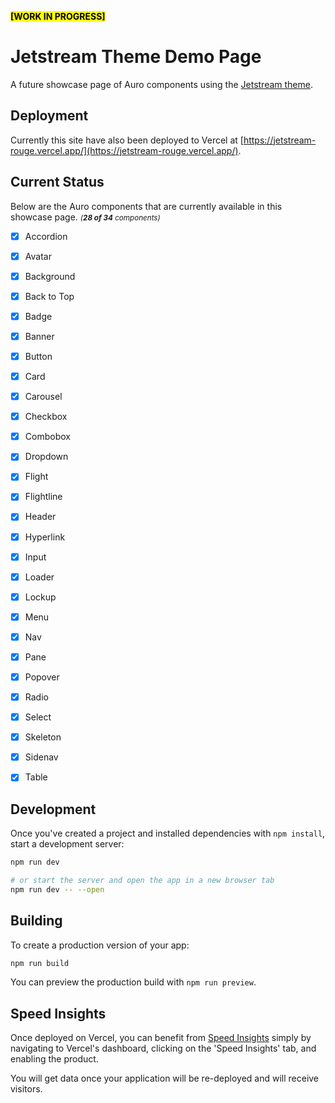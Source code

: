 <mark style="background-color: yellow; font-weight: bold;">[WORK IN PROGRESS]</mark>
# Jetstream Theme Demo Page

A future showcase page of Auro components using the [Jetstream theme](https://github.com/Alaska-ITS/JetstreamDesignTokens/).

## Deployment

Currently this site have also been deployed to Vercel at [https://jetstream-rouge.vercel.app/](https://jetstream-rouge.vercel.app/).

## Current Status

Below are the Auro components that are currently available in this showcase page.
_<small>(<b>28 of 34</b> components)</small>_
- [x] Accordion
- [x] Avatar
- [x] Background
- [x] Back to Top
- [x] Badge
- [x] Banner
- [x] Button
- [x] Card
- [x] Carousel
- [x] Checkbox
- [x] Combobox
- [x] Dropdown
- [x] Flight
- [x] Flightline
- [x] Header
- [x] Hyperlink
- [x] Input
- [x] Loader
- [x] Lockup
- [x] Menu
- [x] Nav
- [x] Pane
- [x] Popover
- [x] Radio
- [x] Select
- [x] Skeleton
- [x] Sidenav
- [x] Table


## Development

Once you've created a project and installed dependencies with `npm install`, start a development server:

```bash
npm run dev

# or start the server and open the app in a new browser tab
npm run dev -- --open
```

## Building

To create a production version of your app:

```bash
npm run build
```

You can preview the production build with `npm run preview`.

## Speed Insights

Once deployed on Vercel, you can benefit from [Speed Insights](https://vercel.com/docs/concepts/speed-insights) simply by navigating to Vercel's dashboard, clicking on the 'Speed Insights' tab, and enabling the product.

You will get data once your application will be re-deployed and will receive visitors.
